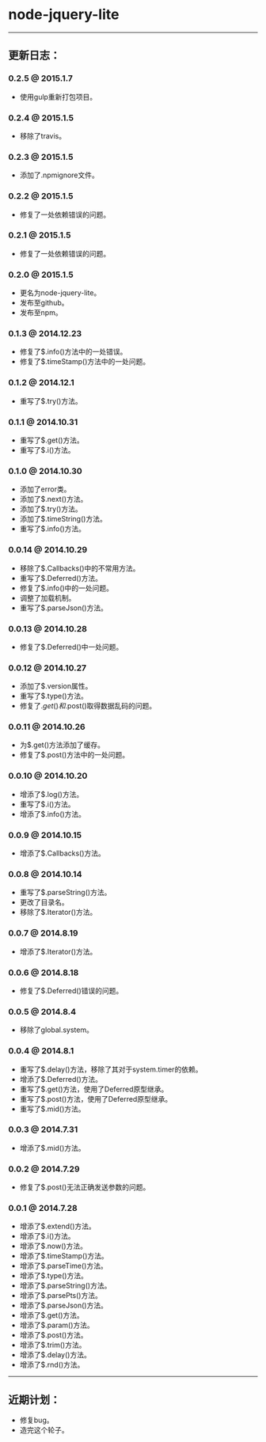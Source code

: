 # node-jquery-lite

---

## 更新日志：

### 0.2.5 @ 2015.1.7
- 使用gulp重新打包项目。

### 0.2.4 @ 2015.1.5
- 移除了travis。

### 0.2.3 @ 2015.1.5
- 添加了.npmignore文件。

### 0.2.2 @ 2015.1.5
- 修复了一处依赖错误的问题。

### 0.2.1 @ 2015.1.5
- 修复了一处依赖错误的问题。

### 0.2.0 @ 2015.1.5
- 更名为node-jquery-lite。
- 发布至github。
- 发布至npm。

### 0.1.3 @ 2014.12.23
- 修复了$.info()方法中的一处错误。
- 修复了$.timeStamp()方法中的一处问题。

### 0.1.2 @ 2014.12.1
- 重写了$.try()方法。

### 0.1.1 @ 2014.10.31
- 重写了$.get()方法。
- 重写了$.i()方法。

### 0.1.0 @ 2014.10.30
- 添加了error类。
- 添加了$.next()方法。
- 添加了$.try()方法。
- 添加了$.timeString()方法。
- 重写了$.info()方法。

### 0.0.14 @ 2014.10.29
- 移除了$.Callbacks()中的不常用方法。
- 重写了$.Deferred()方法。
- 修复了$.info()中的一处问题。
- 调整了加载机制。
- 重写了$.parseJson()方法。

### 0.0.13 @ 2014.10.28
- 修复了$.Deferred()中一处问题。

### 0.0.12 @ 2014.10.27
- 添加了$.version属性。
- 重写了$.type()方法。
- 修复了$.get()和$.post()取得数据乱码的问题。

### 0.0.11 @ 2014.10.26
- 为$.get()方法添加了缓存。
- 修复了$.post()方法中的一处问题。

### 0.0.10 @ 2014.10.20
- 增添了$.log()方法。
- 重写了$.i()方法。
- 增添了$.info()方法。

### 0.0.9 @ 2014.10.15
- 增添了$.Callbacks()方法。

### 0.0.8 @ 2014.10.14
- 重写了$.parseString()方法。
- 更改了目录名。
- 移除了$.Iterator()方法。

### 0.0.7 @ 2014.8.19
- 增添了$.Iterator()方法。

### 0.0.6 @ 2014.8.18
- 修复了$.Deferred()错误的问题。

### 0.0.5 @ 2014.8.4
- 移除了global.system。

### 0.0.4 @ 2014.8.1
- 重写了$.delay()方法，移除了其对于system.timer的依赖。
- 增添了$.Deferred()方法。
- 重写了$.get()方法，使用了Deferred原型继承。
- 重写了$.post()方法，使用了Deferred原型继承。
- 重写了$.mid()方法。

### 0.0.3 @ 2014.7.31
- 增添了$.mid()方法。

### 0.0.2 @ 2014.7.29
- 修复了$.post()无法正确发送参数的问题。

### 0.0.1 @ 2014.7.28
- 增添了$.extend()方法。
- 增添了$.i()方法。
- 增添了$.now()方法。
- 增添了$.timeStamp()方法。
- 增添了$.parseTime()方法。
- 增添了$.type()方法。
- 增添了$.parseString()方法。
- 增添了$.parsePts()方法。
- 增添了$.parseJson()方法。
- 增添了$.get()方法。
- 增添了$.param()方法。
- 增添了$.post()方法。
- 增添了$.trim()方法。
- 增添了$.delay()方法。
- 增添了$.rnd()方法。

---

## 近期计划：
- 修复bug。
- 造完这个轮子。